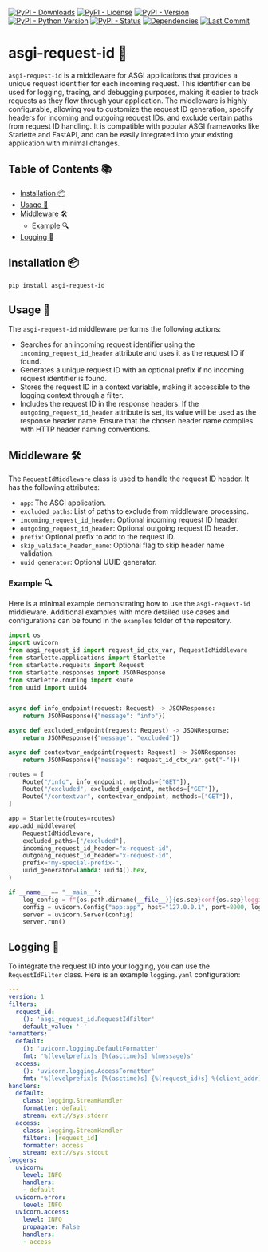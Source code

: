 [![PyPI - Downloads](https://img.shields.io/pypi/dm/asgi-request-id.svg)](https://pypi.org/project/asgi-request-id/)
[![PyPI - License](https://img.shields.io/pypi/l/asgi-request-id)](https://pypi.org/project/asgi-request-id/)
[![PyPI - Version](https://img.shields.io/pypi/v/asgi-request-id.svg)](https://pypi.org/project/asgi-request-id/)
[![PyPI - Python Version](https://img.shields.io/pypi/pyversions/asgi-request-id)](https://pypi.org/project/asgi-request-id/)
[![PyPI - Status](https://img.shields.io/pypi/status/asgi-request-id)](https://pypi.org/project/asgi-request-id/)
[![Dependencies](https://img.shields.io/librariesio/release/pypi/asgi-request-id)](https://libraries.io/pypi/asgi-request-id/)
[![Last Commit](https://img.shields.io/github/last-commit/arni-inaba/asgi-request-id)](https://github.com/arni-inaba/asgi-request-id/commits/main)

# asgi-request-id 🌟

`asgi-request-id` is a middleware for ASGI applications that provides a unique request identifier for each incoming request. This identifier can be used for logging, tracing, and debugging purposes, making it easier to track requests as they flow through your application. The middleware is highly configurable, allowing you to customize the request ID generation, specify headers for incoming and outgoing request IDs, and exclude certain paths from request ID handling. It is compatible with popular ASGI frameworks like Starlette and FastAPI, and can be easily integrated into your existing application with minimal changes.

## Table of Contents 📚

- [Installation 📦](#installation)
- [Usage 🚀](#usage)
- [Middleware 🛠️](#middleware)
  - [Example 🔍](#example)
- [Logging 📝](#logging)

## Installation 📦

```
pip install asgi-request-id
```

## Usage 🚀

The `asgi-request-id` middleware performs the following actions:

- Searches for an incoming request identifier using the `incoming_request_id_header` attribute and uses it as the request ID if found.
- Generates a unique request ID with an optional prefix if no incoming request identifier is found.
- Stores the request ID in a context variable, making it accessible to the logging context through a filter.
- Includes the request ID in the response headers. If the `outgoing_request_id_header` attribute is set, its value will be used as the response header name. Ensure that the chosen header name complies with HTTP header naming conventions.

## Middleware 🛠️

The `RequestIdMiddleware` class is used to handle the request ID header. It has the following attributes:

- `app`: The ASGI application.
- `excluded_paths`: List of paths to exclude from middleware processing.
- `incoming_request_id_header`: Optional incoming request ID header.
- `outgoing_request_id_header`: Optional outgoing request ID header.
- `prefix`: Optional prefix to add to the request ID.
- `skip_validate_header_name`: Optional flag to skip header name validation.
- `uuid_generator`: Optional UUID generator.

### Example 🔍

Here is a minimal example demonstrating how to use the `asgi-request-id` middleware. Additional examples with more detailed use cases and configurations can be found in the `examples` folder of the repository.

```python
import os
import uvicorn
from asgi_request_id import request_id_ctx_var, RequestIdMiddleware
from starlette.applications import Starlette
from starlette.requests import Request
from starlette.responses import JSONResponse
from starlette.routing import Route
from uuid import uuid4


async def info_endpoint(request: Request) -> JSONResponse:
    return JSONResponse({"message": "info"})

async def excluded_endpoint(request: Request) -> JSONResponse:
    return JSONResponse({"message": "excluded"})

async def contextvar_endpoint(request: Request) -> JSONResponse:
    return JSONResponse({"message": request_id_ctx_var.get("-")})

routes = [
    Route("/info", info_endpoint, methods=["GET"]),
    Route("/excluded", excluded_endpoint, methods=["GET"]),
    Route("/contextvar", contextvar_endpoint, methods=["GET"]),
]

app = Starlette(routes=routes)
app.add_middleware(
    RequestIdMiddleware,
    excluded_paths=["/excluded"],
    incoming_request_id_header="x-request-id",
    outgoing_request_id_header="x-request-id",
    prefix="my-special-prefix-",
    uuid_generator=lambda: uuid4().hex,
)

if __name__ == "__main__":
    log_config = f"{os.path.dirname(__file__)}{os.sep}conf{os.sep}logging.yaml"
    config = uvicorn.Config("app:app", host="127.0.0.1", port=8000, log_config=log_config)
    server = uvicorn.Server(config)
    server.run()
```

## Logging 📝

To integrate the request ID into your logging, you can use the `RequestIdFilter` class. Here is an example `logging.yaml` configuration:

```yaml
---
version: 1
filters:
  request_id:
    (): 'asgi_request_id.RequestIdFilter'
    default_value: '-'
formatters:
  default:
    (): 'uvicorn.logging.DefaultFormatter'
    fmt: '%(levelprefix)s [%(asctime)s] %(message)s'
  access:
    (): 'uvicorn.logging.AccessFormatter'
    fmt: '%(levelprefix)s [%(asctime)s] {%(request_id)s} %(client_addr)s - "%(request_line)s" %(status_code)s'
handlers:
  default:
    class: logging.StreamHandler
    formatter: default
    stream: ext://sys.stderr
  access:
    class: logging.StreamHandler
    filters: [request_id]
    formatter: access
    stream: ext://sys.stdout
loggers:
  uvicorn:
    level: INFO
    handlers:
    - default
  uvicorn.error:
    level: INFO
  uvicorn.access:
    level: INFO
    propagate: False
    handlers:
    - access
```